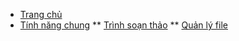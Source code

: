 
* [Trang chủ](/)
* [Tính năng chung](common.md)
** [Trình soạn thảo](common/finder.md)
** [Quản lý file](common/finder.md)

